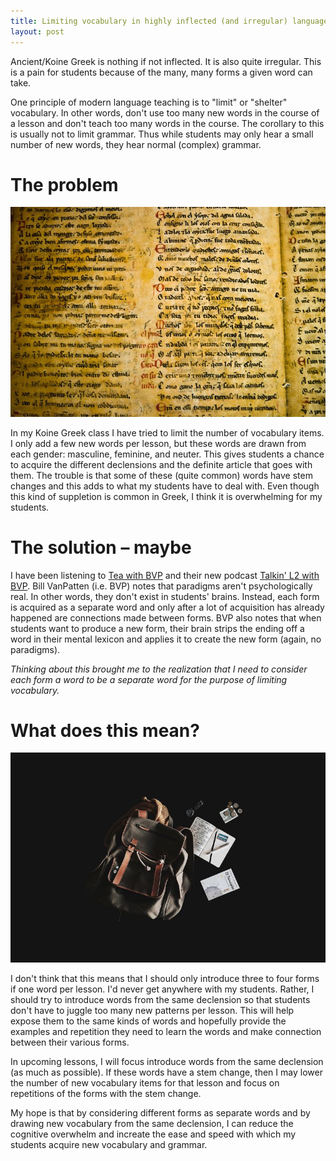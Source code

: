 ```yaml
---
title: Limiting vocabulary in highly inflected (and irregular) languages
layout: post
---
```


Ancient/Koine Greek is nothing if not inflected. It is also quite irregular. This is a pain for students because of the many, many forms a given word can take.

One principle of modern language teaching is to "limit" or "shelter" vocabulary. In other words, don't use too many new words in the course of a lesson and don't teach too many words in the course. The corollary to this is usually not to limit grammar. Thus while students may only hear a small number of new words, they hear normal (complex) grammar. 

# The problem

![](/assets/mark-rasmuson.jpg)

In my Koine Greek class I have tried to limit the number of vocabulary items. I only add a few new words per lesson, but these words are drawn from each gender: masculine, feminine, and neuter. This gives students a chance to acquire the different declensions and the definite article that goes with them. The trouble is that some of these (quite common) words have stem changes and this adds to what my students have to deal with. Even though this kind of suppletion is common in Greek, I think it is overwhelming for my students.

# The solution &ndash; maybe

I have been listening to [Tea with BVP](http://www.teawithbvp.com/) and their new podcast [Talkin' L2 with BVP](https://www.classroomtapas.com/talkinl2). Bill VanPatten (i.e. BVP) notes that paradigms aren't psychologically real. In other words, they don't exist in students' brains. Instead, each form is acquired as a separate word and only after a lot of acquisition has already happened are connections made between forms. BVP also notes that when students want to produce a new form, their brain strips the ending off a word in their mental lexicon and applies it to create the new form (again, no paradigms).

*Thinking about this brought me to the realization that I need to consider each form a word to be a separate word for the purpose of limiting vocabulary.*

# What does this mean?

![](/assets/cynthiadelrio.jpg)

I don't think that this means that I should only introduce three to four forms if one word per lesson. I'd never get anywhere with my students. Rather, I should try to introduce words from the same declension so that students don't have to juggle too many new patterns per lesson. This will help expose them to the same kinds of words and hopefully provide the examples and repetition they need to learn the words and make connection between their various forms.

In upcoming lessons, I will focus introduce words from the same declension (as much as possible). If these words have a stem change, then I may lower the number of new vocabulary items for that lesson and focus on repetitions of the forms with the stem change. 

My hope is that by considering different forms as separate words and by drawing new vocabulary from the same declension, I can reduce the cognitive overwhelm and increate the ease and speed with which my students acquire new vocabulary and grammar. 



